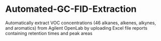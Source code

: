 # Automated-GC-FID-Extraction
Automatically extract VOC concentrations (46 alkanes, alkenes, alkynes, and aromatics) from Agilent OpenLab by uploading Excel file reports containing retention times and peak areas
